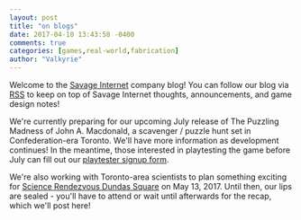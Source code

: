 ```yaml
---
layout: post
title: "on blogs"
date: 2017-04-10 13:43:58 -0400
comments: true
categories: [games,real-world,fabrication]
author: "Valkyrie"
---
```


Welcome to the [Savage Internet](https://savageinter.net) company blog!  You can follow our blog via [RSS](http://localhost:4000/atom.xml) to keep on top of Savage Internet thoughts, announcements, and game design notes!

We're currently preparing for our upcoming July release of The Puzzling Madness of John A. Macdonald, a scavenger / puzzle hunt set in Confederation-era Toronto.  We'll have more information as development continues!  In the meantime, those interested in playtesting the game before July can fill out our [playtester signup form](https://goo.gl/forms/1sLRIZEUzEf9ViLJ3).

We're also working with Toronto-area scientists to plan something exciting for [Science Rendezvous Dundas Square](http://www.ryerson.ca/sciencerendezvous/) on May 13, 2017.  Until then, our lips are sealed - you'll have to attend or wait until afterwards for the recap, which we'll post here!
